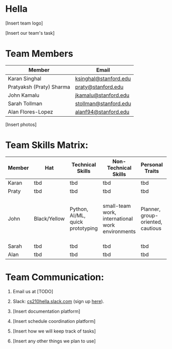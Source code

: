 # Hella

[Insert team logo]

[Insert our team's task]

# Team Members
Member | Email 
--- | ---
Karan Singhal | ksinghal@stanford.edu
Pratyaksh (Praty) Sharma | praty@stanford.edu
John Kamalu | jkamalu@stanford.edu
Sarah Tollman  | stollman@stanford.edu
Alan Flores-Lopez | alanf94@stanford.edu

[Insert photos]

# Team Skills Matrix:

Member | Hat | Technical Skills | Non-Technical Skills | Personal Traits | Desired Growth | Weaknesses
--- | --- | --- | --- | --- | --- | ---
Karan | tbd | tbd | tbd | tbd | tbd | tbd 
Praty | tbd | tbd | tbd | tbd | tbd | tbd 
John | Black/Yellow | Python, AI/ML, quick prototyping | small-team work, international work environments | Planner, group-oriented, cautious | UI/UX research and design, security, AI/ML lifecycle | Presentation, prioritization, systems
Sarah | tbd | tbd | tbd | tbd | tbd | tbd 
Alan | tbd | tbd | tbd | tbd | tbd | tbd 


# Team Communication:
1. Email us at [TODO]

2. Slack: [cs210hella.slack.com](https://cs210hella.slack.com) (sign up [here](https://cs210hella.slack.com/signup)).

3. [Insert documentation platform]

4. [Insert schedule coordination platform]

5. [Insert how we will keep track of tasks]

6. [Insert any other things we plan to use]
